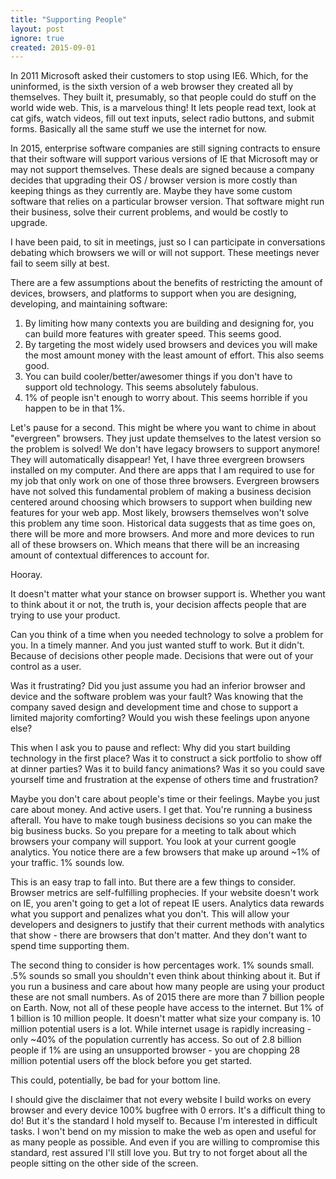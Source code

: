 ```yaml
---
title: "Supporting People"
layout: post
ignore: true
created: 2015-09-01
---
```

In 2011 Microsoft asked their customers to stop using IE6. Which, for the uninformed, is the sixth version of a web browser they created all by themselves. They built it, presumably, so that people could do stuff on the world wide web. This, is a marvelous thing! It lets people read text, look at cat gifs, watch videos, fill out text inputs, select radio buttons, and submit forms. Basically all the same stuff we use the internet for now.

In 2015, enterprise software companies are still signing contracts to ensure that their software will support various versions of IE that Microsoft may or may not support themselves. These deals are signed because a company decides that upgrading their OS / browser version is more costly than keeping things as they currently are. Maybe they have some custom software that relies on a particular browser version. That software might run their business, solve their current problems, and would be costly to upgrade.

I have been paid, to sit in meetings, just so I can participate in conversations debating which browsers we will or will not support. These meetings never fail to seem silly at best.

There are a few assumptions about the benefits of restricting the amount of devices, browsers, and platforms to support when you are designing, developing, and maintaining software:

1.  By limiting how many contexts you are building and designing for, you can build more features with greater speed. This seems good.
2.  By targeting the most widely used browsers and devices you will make the most amount money with the least amount of effort. This also seems good.
3.  You can build cooler/better/awesomer things if you don't have to support old technology. This seems absolutely fabulous.
4.  1% of people isn't enough to worry about. This seems horrible if you happen to be in that 1%.

Let's pause for a second. This might be where you want to chime in about "evergreen" browsers. They just update themselves to the latest version so the problem is solved! We don't have legacy browsers to support anymore! They will automatically disappear! Yet, I have three evergreen browsers installed on my computer. And there are apps that I am required to use for my job that only work on one of those three browsers. Evergreen browsers have not solved this fundamental problem of making a business decision centered around choosing which browsers to support when building new features for your web app. Most likely, browsers themselves won't solve this problem any time soon. Historical data suggests that as time goes on, there will be more and more browsers. And more and more devices to run all of these browsers on. Which means that there will be an increasing amount of contextual differences to account for.

Hooray.

It doesn't matter what your stance on browser support is. Whether you want to think about it or not, the truth is, your decision affects people that are trying to use your product.

Can you think of a time when you needed technology to solve a problem for you. In a timely manner. And you just wanted stuff to work. But it didn't. Because of decisions other people made. Decisions that were out of your control as a user.

Was it frustrating? Did you just assume you had an inferior browser and device and the software problem was your fault? Was knowing that the company saved design and development time and chose to support a limited majority comforting? Would you wish these feelings upon anyone else?

This when I ask you to pause and reflect: Why did you start building technology in the first place? Was it to construct a sick portfolio to show off at dinner parties? Was it to build fancy animations? Was it so you could save yourself time and frustration at the expense of others time and frustration?

Maybe you don't care about people's time or their feelings. Maybe you just care about money. And active users. I get that. You're running a business afterall. You have to make tough business decisions so you can make the big business bucks. So you prepare for a meeting to talk about which browsers your company will support. You look at your current google analytics. You notice there are a few browsers that make up around ~1% of your traffic. 1% sounds low.

This is an easy trap to fall into. But there are a few things to consider. Browser metrics are self-fulfilling prophecies. If your website doesn't work on IE, you aren't going to get a lot of repeat IE users. Analytics data rewards what you support and penalizes what you don't. This will allow your developers and designers to justify that their current methods with analytics that show - there are browsers that don't matter. And they don't want to spend time supporting them.

The second thing to consider is how percentages work. 1% sounds small. .5% sounds so small you shouldn't even think about thinking about it. But if you run a business and care about how many people are using your product these are not small numbers. As of 2015 there are more than 7 billion people on Earth. Now, not all of these people have access to the internet. But 1% of 1 billion is 10 million people. It doesn't matter what size your company is. 10 million potential users is a lot. While internet usage is rapidly increasing - only ~40% of the population currently has access. So out of 2.8 billion people if 1% are using an unsupported browser - you are chopping 28 million potential users off the block before you get started.

This could, potentially, be bad for your bottom line.

I should give the disclaimer that not every website I build works on every browser and every device 100% bugfree with 0 errors. It's a difficult thing to do! But it's the standard I hold myself to. Because I'm interested in difficult tasks. I won't bend on my mission to make the web as open and useful for as many people as possible. And even if you are willing to compromise this standard, rest assured I'll still love you. But try to not forget about all the people sitting on the other side of the screen.
